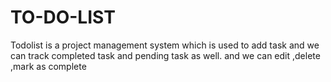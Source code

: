 # TO-DO-LIST
Todolist is a project management system which is used to add task and we can track completed task and pending task as well. and we can edit ,delete ,mark as complete
